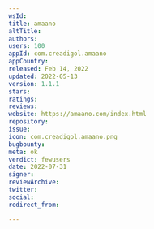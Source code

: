 ```yaml
---
wsId: 
title: amaano
altTitle: 
authors: 
users: 100
appId: com.creadigol.amaano
appCountry: 
released: Feb 14, 2022
updated: 2022-05-13
version: 1.1.1
stars: 
ratings: 
reviews: 
website: https://amaano.com/index.html
repository: 
issue: 
icon: com.creadigol.amaano.png
bugbounty: 
meta: ok
verdict: fewusers
date: 2022-07-31
signer: 
reviewArchive: 
twitter: 
social: 
redirect_from: 

---
```


